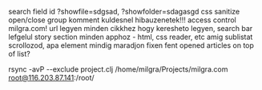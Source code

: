 search field id
?showfile=sdgsad, ?showfolder=sdagasgd
css sanitize
open/close group
komment kuldesnel hibauzenetek!!!
access control milgra.com!
url legyen minden cikkhez hogy keresheto legyen, search bar lefgelul
story section minden apphoz - html, css reader, etc
amig sublistat scrollozod, apa element mindig maradjon fixen fent
opened articles on top of list?

rsync -avP --exclude project.clj /home/milgra/Projects/milgra.com root@116.203.87.141:/root/ 